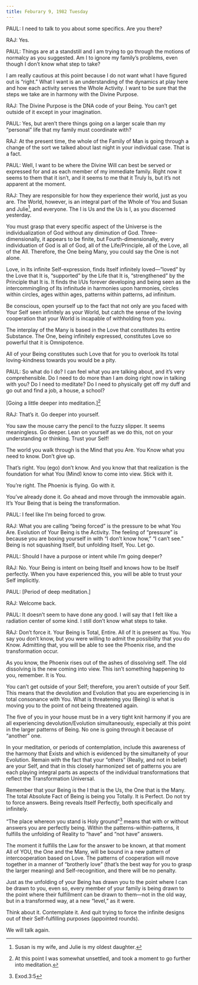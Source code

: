 ```yaml
---
title: Feburary 9, 1982 Tuesday
---
```


PAUL:  I need to talk to you about some specifics. Are you there?

RAJ:  Yes.

PAUL:  Things are at a standstill and I am trying to go through the motions of
normalcy as you suggested. Am I to ignore my family’s problems, even though I
don’t know what step to take?

I am really cautious at this point because I do not want what I have figured
out is “right.” What I want is an understanding of the dynamics at play here
and how each activity serves the Whole Activity. I want to be sure that the
steps we take are in harmony with the Divine Purpose.

RAJ:  The Divine Purpose is the DNA code of your Being. You can’t get outside
of it except in your imagination.

PAUL:  Yes, but aren’t there things going on a larger scale than my “personal”
life that my family must coordinate with?

RAJ:  At the present time, the whole of the Family of Man is going through a
change of the sort we talked about last night in your individual case. That is
a fact.

PAUL:  Well, I want to be where the Divine Will can best be served or expressed
for and as each member of my immediate family. Right now it seems to them that
it isn’t, and it seems to me that it Truly Is, but it’s not apparent at the
moment.

RAJ:  They are responsible for how they experience their world, just as you
are. The World, however, is an integral part of the Whole of You and Susan and
Julie[^1], and everyone. The I is Us and the Us is I, as you discerned yesterday.

You must grasp that every specific aspect of the Universe is the
individualization of God without any diminution of God. Three-dimensionally, it
appears to be finite, but Fourth-dimensionally, every individuation of God is
all of God, all of the Life/Principle, all of the Love, all of the All.
Therefore, the One being Many, you could say the One is not alone.

Love, in Its infinite Self-expression, finds Itself infinitely loved—”loved” by
the Love that It is, “supported” by the Life that It is, “strengthened” by the
Principle that It is. It finds the I/Us forever developing and being seen as
the intercommingling of Its infinitude in harmonies upon harmonies, circles
within circles, ages within ages, patterns within patterns, ad infinitum.

Be conscious, open yourself up to the fact that not only are you faced with
Your Self seen infinitely as your World, but catch the sense of the loving
cooperation that your World is incapable of withholding from you.

The interplay of the Many is based in the Love that constitutes Its entire
Substance. The One, being infinitely expressed, constitutes Love so powerful
that it is Omnipotence.

All of your Being constitutes such Love that for you to overlook Its total
loving-kindness towards you would be a pity.

PAUL: So what do I do? I can feel what you are talking about, and it’s very
comprehensible. Do I need to do more than I am doing right now in talking with
you? Do I need to meditate? Do I need to physically get off my duff and go out
and find a job, a house, a school?

[Going a little deeper into meditation.][^2]

RAJ:  That’s it. Go deeper into yourself.

You saw the mouse carry the pencil to the fuzzy slipper. It seems meaningless.
Go deeper. Lean on yourself as we do this, not on your understanding or
thinking. Trust your Self!

The world you walk through is the Mind that you Are. You Know what you need to
know. Don’t give up.

That’s right. You (ego) don’t know. And you know that that realization is the
foundation for what You (Mind) know to come into view. Stick with it.

You’re right. The Phoenix is flying. Go with it.

You’ve already done it. Go ahead and move through the immovable again. It’s
Your Being that is being the transformation.

PAUL:  I feel like I’m being forced to grow.

RAJ:  What you are calling “being forced” is the pressure to be what You Are.
Evolution of Your Being is the Activity. The feeling of “pressure” is because
you are boxing yourself in with “I don’t know how,” “I can’t see.” Being is not
squashing Itself, but unfolding Itself, You. Let go.

PAUL:  Should I have a purpose or intent while I’m going deeper?

RAJ:  No. Your Being is intent on being Itself and knows how to be Itself
perfectly. When you have experienced this, you will be able to trust your Self
implicitly.

PAUL:  [Period of deep meditation.]

RAJ:  Welcome back.

PAUL:  It doesn’t seem to have done any good. I will say that I felt like a
radiation center of some kind. I still don’t know what steps to take.

RAJ:  Don’t force it. Your Being is Total, Entire. All of It is present as You.
You say you don’t know, but you were willing to admit the possibility that you
do Know. Admitting that, you will be able to see the Phoenix rise, and the
transformation occur.

As you know, the Phoenix rises out of the ashes of dissolving self. The old
dissolving is the new coming into view. This isn’t something happening to you,
remember. It is You.

You can’t get outside of your Self; therefore, you aren’t outside of your Self.
This means that the devolution and Evolution that you are experiencing is in
total consonance with You. What is threatening you (Being) is what is moving
you to the point of not being threatened again.

The five of you in your house must be in a very tight knit harmony if you are
all experiencing devolution/Evolution simultaneously, especially at this point
in the larger patterns of Being. No one is going through it because of
“another” one.

In your meditation, or periods of contemplation, include this awareness of the
harmony that Exists and which is evidenced by the simultaneity of your
Evolution. Remain with the fact that your “others” (Really, and not in belief)
are your Self, and that in this closely harmonized set of patterns you are each
playing integral parts as aspects of the individual transformations that
reflect the Transformation Universal.

Remember that your Being is the I that is the Us, the One that is the Many. The
total Absolute Fact of Being is being you Totally. It is Perfect. Do not try to
force answers. Being reveals Itself Perfectly, both specifically and
infinitely.

“The place whereon you stand is Holy ground”[^3] means that with or without
answers you are perfectly being. Within the patterns-within-patterns, it
fulfills the unfolding of Reality to “have” and “not have” answers.

The moment it fulfills the Law for the answer to be known, at that moment All
of YOU, the One and the Many, will be bound in a new pattern of
intercooperation based on Love. The patterns of cooperation will move together
in a manner of “brotherly love” (that’s the best way for you to grasp the
larger meaning) and Self-recognition, and there will be no penalty.

Just as the unfolding of your Being has drawn you to the point where I can be
drawn to you, even so, every member of your family is being drawn to the point
where their fulfillment can be drawn to them—not in the old way, but in a
transformed way, at a new “level,” as it were.

Think about it. Contemplate it. And quit trying to force the infinite designs
out of their Self-fulfilling purposes (appointed rounds).

We will talk again.

[^1]: Susan is my wife, and Julie is my oldest daughter.

[^2]: At this point I was somewhat unsettled, and took a moment to go further into meditation.

[^3]: Exod.3:5

